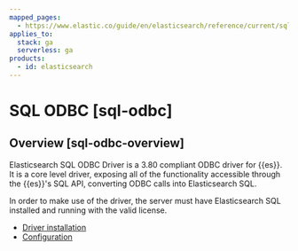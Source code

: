 ```yaml
---
mapped_pages:
  - https://www.elastic.co/guide/en/elasticsearch/reference/current/sql-odbc.html
applies_to:
  stack: ga
  serverless: ga
products:
  - id: elasticsearch
---
```


# SQL ODBC [sql-odbc]

## Overview [sql-odbc-overview]

Elasticsearch SQL ODBC Driver is a 3.80 compliant ODBC driver for {{es}}. It is a core level driver, exposing all of the functionality accessible through the {{es}}'s SQL API, converting ODBC calls into Elasticsearch SQL.

In order to make use of the driver, the server must have Elasticsearch SQL installed and running with the valid license.

* [Driver installation](sql-odbc-installation.md)
* [Configuration](sql-odbc-setup.md)
